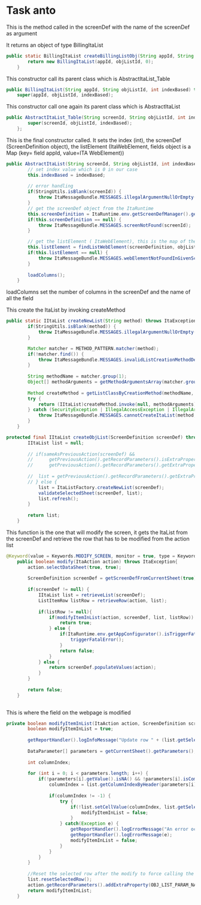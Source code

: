 # Task anto

This is the method called in the screenDef with the name of the screenDef as argument

It returns an object of type BillingItaList

```java
public static BillingItaList createBillingListObj(String appId, String objListId)  throws ItaException {
		return new BillingItaList(appId, objListId, 0);
	}
```
This constructor call its parent class which is AbstractItaList_Table

```java
public BillingItaList(String appId, String objListId, int indexBased) throws ItaException {
	super(appId, objListId, indexBased);
```	
	
This constructor call one again its parent class which is AbstractItaList
```java
public AbstractItaList_Table(String screenId, String objListId, int indexBased) throws ItaException {
		super(screenId, objListId, indexBased);
	};
```	
This is the final constructor called. It sets the index (int), the screenDef (ScreenDefinition object), the listElement (ItaWebElement, fields object is a Map (key= field appId, value=ITA WebElement))

```java
public AbstractItaList(String screenId, String objListId, int indexBased) throws ItaException {
        // set index value which is 0 in our case
		this.indexBased = indexBased;
		
        // error handling
		if(StringUtils.isBlank(screenId)) {
			throw ItaMessageBundle.MESSAGES.illegalArgumentNullOrEmpty("screenId");
		}
		// get the screenDef object from the ItaRuntime
		this.screenDefinition = ItaRuntime.env.getScreenDefManager().getScreenDefinition(screenId);
		if(this.screenDefinition == null) {
			throw ItaMessageBundle.MESSAGES.screenNotFound(screenId);
		}

        // get the listElement ( ItaWebElement), this is the map of the fields in the webpage?
		this.listElement = findListWebElement(screenDefinition, objListId);
		if(this.listElement == null) {
			throw ItaMessageBundle.MESSAGES.webElementNotFoundInGivenScreen(!StringUtils.isBlank(objListId) ? objListId : "element with keyColumn true", screenId);
		}
		
		loadColumns();		
	}
```	

loadColumns set the number of columns in the screenDef and the name of all the field

This create the ItaList by invoking createMethod

```java
public static IItaList createNewList(String method) throws ItaException {
		if(StringUtils.isBlank(method)) {
			throw ItaMessageBundle.MESSAGES.illegalArgumentNullOrEmpty("method");
		}

		Matcher matcher = METHOD_PATTERN.matcher(method);		
		if(!matcher.find()) {
			throw ItaMessageBundle.MESSAGES.invalidListCreationMethodDeclaration(method);
		}
		
		String methodName = matcher.group(1);
		Object[] methodArguments = getMethodArgumentsArray(matcher.group(2));
		
		Method createMethod = getListClassByCreationMethod(methodName, methodArguments.length);
		try {
			return (IItaList)createMethod.invoke(null, methodArguments);
		} catch (SecurityException | IllegalAccessException | IllegalArgumentException | InvocationTargetException e) {
			throw ItaMessageBundle.MESSAGES.cannotCreateItaList(method, e);
		}
	}
```

```java
protected final IItaList createObjList(ScreenDefinition screenDef) throws ItaException {
		IItaList list = null;
		
		// if(sameAsPreviousAction(screenDef) && 
		// 		getPreviousAction().getRecordParameters().isExtraPropertyExist(OBJ_LIST_PARAM_NAME) &&
		// 		getPreviousAction().getRecordParameters().getExtraProperty(OBJ_LIST_PARAM_NAME, IItaList.class).getScreenDef().getAppId().equals(screenDef.getAppId())) {
			
		// 	list = getPreviousAction().getRecordParameters().getExtraProperty(OBJ_LIST_PARAM_NAME, IItaList.class);
		// } else {
			list = ItaListFactory.createNewList(screenDef);
			validateSelectedSheet(screenDef, list);
			list.refresh();
		}
		
		return list;
	}
```

This function is the one that will modify the screen, it gets the ItaList from the screenDef and retrieve the row that has to be modified from the action list

```java
@Keyword(value = Keywords.MODIFY_SCREEN, monitor = true, type = KeywordActionType.Modify)
	public boolean modify(ItaAction action) throws ItaException{
		action.selectDataSheet(true, true);
		
		ScreenDefinition screenDef = getScreenDefFromCurrentSheet(true);
		
		if(screenDef != null) {
			IItaList list = retrieveList(screenDef);
			ListItemRow listRow = retrieveRow(action, list);
			
			if(listRow != null){
				if(modifyItemInList(action, screenDef, list, listRow)) {
					return true;
				} else {
					if(ItaRuntime.env.getAppConfigurator().isTriggerFatalErrorOnModify()) {
						triggerFatalError();	
					}
					return false;
				}
			} else {
				return screenDef.populateValues(action);
			}
		}
		
		return false;
	}
	
```

This is where the field on the webpage is modified

``` java
private boolean modifyItemInList(ItaAction action, ScreenDefinition screenDef, IItaList list, ListItemRow listRow) throws ItaException {
		boolean modifyItemInList = true;
		
		getReportHandler().logInfoMessage("Update row " + (list.getSelectedRowIndex() +1));
		
		DataParameter[] parameters = getCurrentSheet().getParameters();
		
		int columnIndex;
		
		for (int i = 0; i < parameters.length; i++) {	
			if(!parameters[i].getValue().isNA() && !parameters[i].isCommentColumn()) {
				columnIndex = list.getColumnIndexByHeader(parameters[i].getName());
				
				if(columnIndex != -1) {
					try {
						if(!list.setCellValue(columnIndex, list.getSelectedRowIndex(), parameters[i].getValue().getEvaluatedValue(true))) {
							modifyItemInList = false;
						}
					} catch(Exception e) {
						getReportHandler().logErrorMessage("An error occurs when set value in field " + parameters[i].getName() + ".");
						getReportHandler().logErrorMessage(e);
						modifyItemInList = false;
					}
				}
			}
		}
		
		//Reset the selected row after the modify to force calling the row creation method
		list.resetSelectedRow();
		action.getRecordParameters().addExtraProperty(OBJ_LIST_PARAM_NAME, list);
		return modifyItemInList;
	}
```